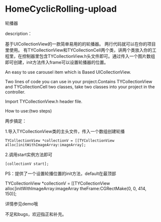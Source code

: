 # HomeCyclicRolling-upload
轮播器


description：

基于UICollectionView的一款简单易用的的轮播器。
两行代码就可以在你的项目里使用。
有TYCollectionView和TYCollectionCell两个类，讲两个类放入你的工程里，在控制器里包含TYCollectionView.h头文件即可。通过传入一个图片数组即可创建，init方法传入frame可以设置轮播器的位置。

An easy to use carousel item which is Based UICollectionView.

Two lines of code you can use in your project.Contains TYCollectionView and TYCollectionCell two classes, take two classes into your project in the controller.

Import TYCollectionView.h header file.


How to use:(two steps)

两步搞定：

1.导入TYCollectionView类的主头文件，传入一个数组创建轮播

    TYCollectionView *collectionV = [[TYCollectionView alloc]initWithImageArray:imageArray];
    
2.调用start实例方法即可
    
    [collectionV start];
    
PS：提供了一个设置轮播位置的init方法，default在最顶部


 TYCollectionView *collectionV = [[TYCollectionView alloc]initWithImageArray:imageArray theFrame:CGRectMake(0, 0, 414, 150)];

    
详情参见demo哦
    
不足和bugs，欢迎指正和补充。
